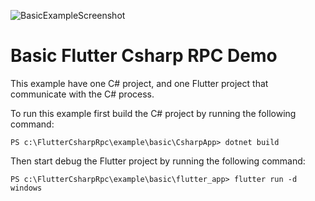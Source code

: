 ![BasicExampleScreenshot](https://raw.githubusercontent.com/YehudaKremer/FlutterCsharpRpc/main/docs/assets/basic_example_screenshot.png)

# Basic Flutter Csharp RPC Demo

This example have one C# project, and one Flutter project that communicate with the C# process.

To run this example first build the C# project by running the following command:

```console
PS c:\FlutterCsharpRpc\example\basic\CsharpApp> dotnet build
```

Then start debug the Flutter project by running the following command:

```console
PS c:\FlutterCsharpRpc\example\basic\flutter_app> flutter run -d windows
```
